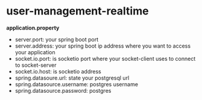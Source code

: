 # user-management-realtime
**application.property**
  * server.port: your spring boot port
  * server.address: your spring boot ip address where you want to access your application
  * socket.io.port: is socketio port where your socket-client uses to connect to socket-server
  * socket.io.host: is socketio address  
  * spring.datasoure.url: state your postgresql url
  * spring.datasource.username: postgres username
  * spring.datasource.password: postgres
